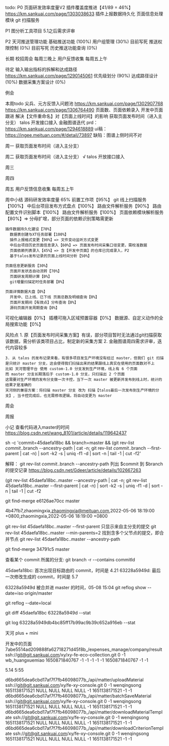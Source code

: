 todo: 
  P0
    页面研发效率度量V2
      插件覆盖度推进【41/89 = 46%】https://km.sankuai.com/page/1303038633
      插件上报数据持久化 
      页面信息处理模块
      git 扫描服务

  P1
    图分析工具项目 5.1之后需求评审

  P2
    天河推送管理功能
      基础推送功能 (100%)
      用户组管理 (30%) 目前写死
      推送权限控制 (0%) 目前写死
      历史推送功能查询 (0%) 

  长期
    校招周会 每周三晚上
    用户反馈收集 每周五上午

  待定
    输入输出指标的拆解和达成路径 https://km.sankuai.com/page/1290145061
      优先级划分 (90%)
      达成路径设计 (10%)
      数据采集方案设计 (0%)

例会
  
本周todo
  尖兵、元方反馈入问题池
    https://km.sankuai.com/page/1302907768
    https://km.sankuai.com/page/1306764490
  页面数、页面依赖录入
  开发中页面跟进
  解决【文件重命名】对【页面上线时间】的影响
  获取页面发布时间（进入主分支）
  talos 开发接口接入
  金融图谱迭代 
    prd：https://km.sankuai.com/page/1294618889
    ui稿：https://ingee.meituan.com/#/detail/73897
    缺陷：图谱上侧时间不对

周一 
  获取页面发布时间（进入主分支）

周二
  获取页面发布时间（进入主分支）
  √ talos 开放接口接入

周三

周四

周五
  用户反馈信息收集 每周五上午
  
周中小结
  源码研发效率度量 65%
    前置工作项【95%】
      git 线上扫描服务【100%】
      中后台项目发布方式盘点【100%】
      路由文件解析服务【90%】
        路由配置文件识别脚本【100%】
        路由文件解析服务【100%】
        页面依赖模块解析服务【80%】=> 分母扩增，部分页面的依赖识别策略需更新

    插件数据持久化建设【70%】
      数据表创建与XT任务部署【100%】
      插件上报格式变更【90%】=> 文件变动监听方式变更
      中后台项目历史页面信息录入【60%】=> 页面发布时间采集口径变更，需校准数据
      页面依赖列表录入【45%】=> 含【开发中页面】的仓库已完成录入，P2
      基于talos发布记录的页面上线时间分析【50%】

    页面信息更新服务【30%】
      页面开发状态自动流转【70%】
      页面研发周期计算【0%】
      git增量扫描定时任务部署【0%】
    
    页面详情数据大盘【0%】
      开发中、已上线、已下线 页面总数及明细查询【0%】
      页面开发期间【有效点】分布查询【0%】
      源码页面开发周期查询【0%】
  
  可视化编辑器【0%】
    插槽可拖入区域预置容器【0%】
    数据源、自定义动作的全局搜索功能【0%】
  
  风险点
    1. 原【页面发布时间采集方案】有误，部分项目暂时无法通过git扫描获取该数据，需分析该类项目占比，制定新的采集方案
    2. 金融图谱周四需求评审，迭代内容较多
    
    3. 从 talos 的发布记录来看，有很多项目发生产环境没有经过 master，但我们 git 扫描是只统计 master 分支，这会使得我们扫描出来的结果跟线上真实在使用的页面数对不上
    比如 天河管理平台 使用 custom-1.0 分支发到生产环境，线上有 6 个页面
    而 master 分支长期落后于 custom-1.0 分支，只扫描出 2 个页面
    这需要对生产环境的发布分支做一次卡控，当下一次 master 被更新并发布到线上时，统计的结果才是准确的
    天河侧的兼容方案：将扫描 master 分支 改为 扫描【talos最后一次发布到生产环境的分支】, 当卡控完成后，也无需修改逻辑，将自动变更为 master

周会

周报

小记
  查看代码进入master的时间 https://blog.csdn.net/wang_8101/article/details/119642437

  sh -c 'commit=45daefa18bc && branch=master && (git rev-list $commit..$branch --ancestry-path | cat -n; git rev-list $commit..$branch --first-parent | cat -n) | sort -k2 -s | uniq -f1 -d | sort -n | tail -1 | cut -f2'

  解释： git rev-list $commit..$branch --ancestry-path 列出 $commit 到 $branch 的提交记录 https://blog.csdn.net/Gdeer/article/details/102667263


  (git rev-list 45daefa18bc..master --ancestry-path | cat -n; git rev-list 45daefa18bc..master --first-parent | cat -n) | sort -k2 -s | uniq -f1 -d | sort -n | tail -1 | cut -f2



  git find-merge e6126ae70cc master

  4b47fb7,zhaomingxia,zhaomingxia@meituan.com,2022-05-06 18:19:00 +0800,zhaomingxia,2022-05-06 18:19:00 +0800


  git rev-list 45daefa18bc..master --first-parent      只显示来自主分支的提交
  git rev-list 45daefa18bc..master --min-parents=2     找到含多个父节点的提交，即合并节点
  git rev-list 45daefa18bc..master --ancestry-path     



  git find-merge 34791c5 master



  查看某个 commit 所属的分支: git branch -r --contains commitId

  45daefa18bc: 首次出现目标路由的 commit，时间是 4.21
  63228a5949d: 最后一次修改生成的 commit，时间是 5.7

  63228a5949d 被合并进 master 的时间，05-08 15:04      git reflog show --date=iso origin/master


  git reflog --date=local


git diff 45daefa18bc 63228a5949d --stat


git log 63228a5949db4bc85ff17b99ac9b39c652a916eb --stat



  天河 plus + mini




开发中的页面
7abe5514ad209888fa62718271d45f8b_/expenses_manage/company/result	ssh://git@git.sankuai.com/xy/xy-fe-eco-collection.git	0	-1	wb_huangxuemiao		1650871840767			-1	-1	-1		-1	-1	1650871840767	-1	-1

5.14 5:55

d6bd665dea6cbd17af7f7fb46098077b_/api/matter/uploadMaterial	ssh://git@git.sankuai.com/xy/fe-xy-console.git	0	-1	wenqingsong		1651138171521			NULL	NULL	NULL		NULL	-1	1651138171521	-1	-1
d6bd665dea6cbd17af7f7fb46098077b_/api/matter/batchSaveMaterial	ssh://git@git.sankuai.com/xy/fe-xy-console.git	0	-1	wenqingsong		1651138171521			NULL	NULL	NULL		NULL	-1	1651138171521	-1	-1
d6bd665dea6cbd17af7f7fb46098077b_/api/matter/downloadMaterialTemplate	ssh://git@git.sankuai.com/xy/fe-xy-console.git	0	-1	wenqingsong		1651138171521			NULL	NULL	NULL		NULL	-1	1651138171521	-1	-1
d6bd665dea6cbd17af7f7fb46098077b_/api/matter/downloadCriterionTemplate	ssh://git@git.sankuai.com/xy/fe-xy-console.git	0	-1	wenqingsong		1651138171521			NULL	NULL	NULL		NULL	-1	1651138171521	-1	-1



  